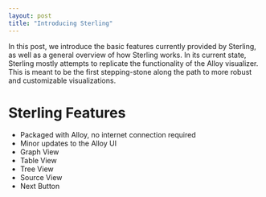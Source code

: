 ```yaml
---
layout: post
title: "Introducing Sterling"
---
```


In this post, we introduce the basic features currently provided by Sterling, as
well as a general overview of how Sterling works.  In its current state,
Sterling mostly attempts to replicate the functionality of the Alloy visualizer.
This is meant to be the first stepping-stone along the path to more robust and
customizable visualizations.

# Sterling Features

* Packaged with Alloy, no internet connection required
* Minor updates to the Alloy UI
* Graph View
* Table View
* Tree View
* Source View
* Next Button

